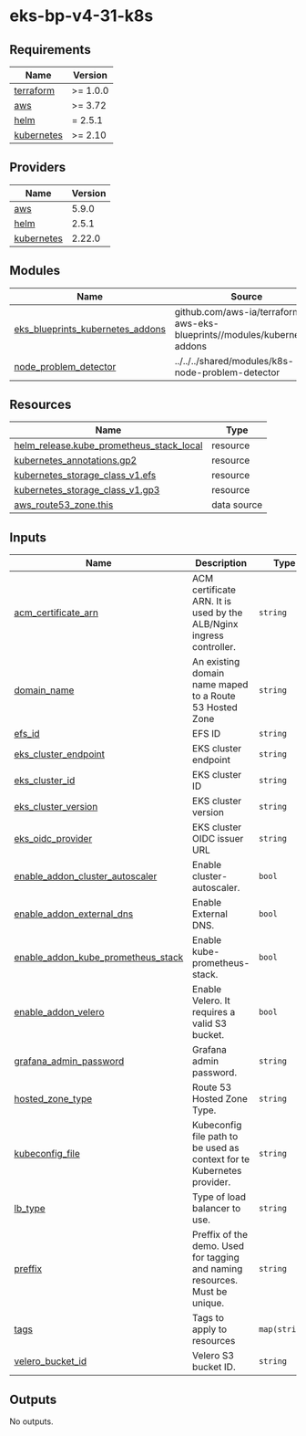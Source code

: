 # eks-bp-v4-31-k8s

<!-- BEGINNING OF PRE-COMMIT-TERRAFORM DOCS HOOK -->
## Requirements

| Name | Version |
|------|---------|
| <a name="requirement_terraform"></a> [terraform](#requirement\_terraform) | >= 1.0.0 |
| <a name="requirement_aws"></a> [aws](#requirement\_aws) | >= 3.72 |
| <a name="requirement_helm"></a> [helm](#requirement\_helm) | = 2.5.1 |
| <a name="requirement_kubernetes"></a> [kubernetes](#requirement\_kubernetes) | >= 2.10 |

## Providers

| Name | Version |
|------|---------|
| <a name="provider_aws"></a> [aws](#provider\_aws) | 5.9.0 |
| <a name="provider_helm"></a> [helm](#provider\_helm) | 2.5.1 |
| <a name="provider_kubernetes"></a> [kubernetes](#provider\_kubernetes) | 2.22.0 |

## Modules

| Name | Source | Version |
|------|--------|---------|
| <a name="module_eks_blueprints_kubernetes_addons"></a> [eks\_blueprints\_kubernetes\_addons](#module\_eks\_blueprints\_kubernetes\_addons) | github.com/aws-ia/terraform-aws-eks-blueprints//modules/kubernetes-addons | v4.31.0 |
| <a name="module_node_problem_detector"></a> [node\_problem\_detector](#module\_node\_problem\_detector) | ../../../shared/modules/k8s-node-problem-detector | n/a |

## Resources

| Name | Type |
|------|------|
| [helm_release.kube_prometheus_stack_local](https://registry.terraform.io/providers/hashicorp/helm/2.5.1/docs/resources/release) | resource |
| [kubernetes_annotations.gp2](https://registry.terraform.io/providers/hashicorp/kubernetes/latest/docs/resources/annotations) | resource |
| [kubernetes_storage_class_v1.efs](https://registry.terraform.io/providers/hashicorp/kubernetes/latest/docs/resources/storage_class_v1) | resource |
| [kubernetes_storage_class_v1.gp3](https://registry.terraform.io/providers/hashicorp/kubernetes/latest/docs/resources/storage_class_v1) | resource |
| [aws_route53_zone.this](https://registry.terraform.io/providers/hashicorp/aws/latest/docs/data-sources/route53_zone) | data source |

## Inputs

| Name | Description | Type | Default | Required |
|------|-------------|------|---------|:--------:|
| <a name="input_acm_certificate_arn"></a> [acm\_certificate\_arn](#input\_acm\_certificate\_arn) | ACM certificate ARN. It is used by the ALB/Nginx ingress controller. | `string` | n/a | yes |
| <a name="input_domain_name"></a> [domain\_name](#input\_domain\_name) | An existing domain name maped to a Route 53 Hosted Zone | `string` | n/a | yes |
| <a name="input_efs_id"></a> [efs\_id](#input\_efs\_id) | EFS ID | `string` | `""` | no |
| <a name="input_eks_cluster_endpoint"></a> [eks\_cluster\_endpoint](#input\_eks\_cluster\_endpoint) | EKS cluster endpoint | `string` | n/a | yes |
| <a name="input_eks_cluster_id"></a> [eks\_cluster\_id](#input\_eks\_cluster\_id) | EKS cluster ID | `string` | n/a | yes |
| <a name="input_eks_cluster_version"></a> [eks\_cluster\_version](#input\_eks\_cluster\_version) | EKS cluster version | `string` | n/a | yes |
| <a name="input_eks_oidc_provider"></a> [eks\_oidc\_provider](#input\_eks\_oidc\_provider) | EKS cluster OIDC issuer URL | `string` | n/a | yes |
| <a name="input_enable_addon_cluster_autoscaler"></a> [enable\_addon\_cluster\_autoscaler](#input\_enable\_addon\_cluster\_autoscaler) | Enable cluster-autoscaler. | `bool` | `true` | no |
| <a name="input_enable_addon_external_dns"></a> [enable\_addon\_external\_dns](#input\_enable\_addon\_external\_dns) | Enable External DNS. | `bool` | `true` | no |
| <a name="input_enable_addon_kube_prometheus_stack"></a> [enable\_addon\_kube\_prometheus\_stack](#input\_enable\_addon\_kube\_prometheus\_stack) | Enable kube-prometheus-stack. | `bool` | `true` | no |
| <a name="input_enable_addon_velero"></a> [enable\_addon\_velero](#input\_enable\_addon\_velero) | Enable Velero. It requires a valid S3 bucket. | `bool` | `true` | no |
| <a name="input_grafana_admin_password"></a> [grafana\_admin\_password](#input\_grafana\_admin\_password) | Grafana admin password. | `string` | `"change.me"` | no |
| <a name="input_hosted_zone_type"></a> [hosted\_zone\_type](#input\_hosted\_zone\_type) | Route 53 Hosted Zone Type. | `string` | `"public"` | no |
| <a name="input_kubeconfig_file"></a> [kubeconfig\_file](#input\_kubeconfig\_file) | Kubeconfig file path to be used as context for te Kubernetes provider. | `string` | `"~/.kube/config"` | no |
| <a name="input_lb_type"></a> [lb\_type](#input\_lb\_type) | Type of load balancer to use. | `string` | `"alb"` | no |
| <a name="input_preffix"></a> [preffix](#input\_preffix) | Preffix of the demo. Used for tagging and naming resources. Must be unique. | `string` | n/a | yes |
| <a name="input_tags"></a> [tags](#input\_tags) | Tags to apply to resources | `map(string)` | `{}` | no |
| <a name="input_velero_bucket_id"></a> [velero\_bucket\_id](#input\_velero\_bucket\_id) | Velero S3 bucket ID. | `string` | n/a | yes |

## Outputs

No outputs.
<!-- END OF PRE-COMMIT-TERRAFORM DOCS HOOK -->
